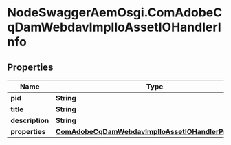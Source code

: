 # NodeSwaggerAemOsgi.ComAdobeCqDamWebdavImplIoAssetIOHandlerInfo

## Properties

Name | Type | Description | Notes
------------ | ------------- | ------------- | -------------
**pid** | **String** |  | [optional] 
**title** | **String** |  | [optional] 
**description** | **String** |  | [optional] 
**properties** | [**ComAdobeCqDamWebdavImplIoAssetIOHandlerProperties**](ComAdobeCqDamWebdavImplIoAssetIOHandlerProperties.md) |  | [optional] 


